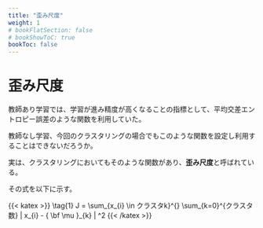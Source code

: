 ```yaml
---
title: "歪み尺度"
weight: 1
# bookFlatSection: false
# bookShowToC: true
bookToc: false
---
```


# 歪み尺度

教師あり学習では、学習が進み精度が高くなることの指標として、平均交差エントロピー誤差のような関数を利用していた。

教師なし学習、今回のクラスタリングの場合でもこのような関数を設定し利用することはできないだろうか。


実は、クラスタリングにおいてもそのような関数があり、**歪み尺度**と呼ばれている。

その式を以下に示す。

{{< katex  >}}
\tag{1}
    J = \sum_{x_{i} \in クラスタk}^{}  \sum_{k=0}^{クラスタ数} | x_{i} - { \bf \mu }_{k} | ^2 
{{< /katex >}}
